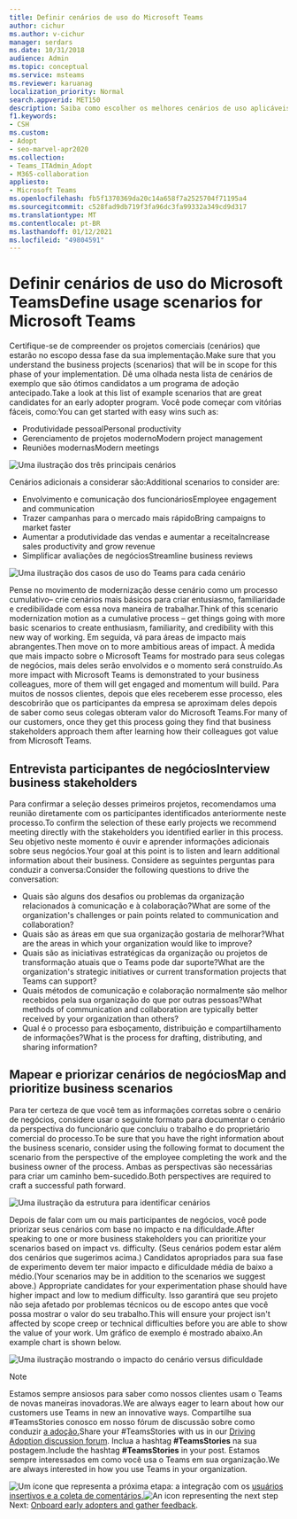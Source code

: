 ```yaml
---
title: Definir cenários de uso do Microsoft Teams
author: cichur
ms.author: v-cichur
manager: serdars
ms.date: 10/31/2018
audience: Admin
ms.topic: conceptual
ms.service: msteams
ms.reviewer: karuanag
localization_priority: Normal
search.appverid: MET150
description: Saiba como escolher os melhores cenários de uso aplicáveis para a fase de experimento da adoção do Teams.
f1.keywords:
- CSH
ms.custom:
- Adopt
- seo-marvel-apr2020
ms.collection:
- Teams_ITAdmin_Adopt
- M365-collaboration
appliesto:
- Microsoft Teams
ms.openlocfilehash: fb5f1370369da20c14a658f7a2525704f71195a4
ms.sourcegitcommit: c528fad9db719f3fa96dc3fa99332a349cd9d317
ms.translationtype: MT
ms.contentlocale: pt-BR
ms.lasthandoff: 01/12/2021
ms.locfileid: "49804591"
---
```

# <a name="define-usage-scenarios-for-microsoft-teams"></a><span data-ttu-id="d295e-103">Definir cenários de uso do Microsoft Teams</span><span class="sxs-lookup"><span data-stu-id="d295e-103">Define usage scenarios for Microsoft Teams</span></span>

<span data-ttu-id="d295e-104">Certifique-se de compreender os projetos comerciais (cenários) que estarão no escopo dessa fase da sua implementação.</span><span class="sxs-lookup"><span data-stu-id="d295e-104">Make sure that you understand the business projects (scenarios) that will be in scope for this phase of your implementation.</span></span> <span data-ttu-id="d295e-105">Dê uma olhada nesta lista de cenários de exemplo que são ótimos candidatos a um programa de adoção antecipado.</span><span class="sxs-lookup"><span data-stu-id="d295e-105">Take a look at this list of example scenarios that are great candidates for an early adopter program.</span></span> <span data-ttu-id="d295e-106">Você pode começar com vitórias fáceis, como:</span><span class="sxs-lookup"><span data-stu-id="d295e-106">You can get started with easy wins such as:</span></span>

- <span data-ttu-id="d295e-107">Produtividade pessoal</span><span class="sxs-lookup"><span data-stu-id="d295e-107">Personal productivity</span></span>
- <span data-ttu-id="d295e-108">Gerenciamento de projetos moderno</span><span class="sxs-lookup"><span data-stu-id="d295e-108">Modern project management</span></span>
- <span data-ttu-id="d295e-109">Reuniões modernas</span><span class="sxs-lookup"><span data-stu-id="d295e-109">Modern meetings</span></span>

![Uma ilustração dos três principais cenários](media/teams-adoption-modernizing-core-scenarios.png)

<span data-ttu-id="d295e-111">Cenários adicionais a considerar são:</span><span class="sxs-lookup"><span data-stu-id="d295e-111">Additional scenarios to consider are:</span></span>

- <span data-ttu-id="d295e-112">Envolvimento e comunicação dos funcionários</span><span class="sxs-lookup"><span data-stu-id="d295e-112">Employee engagement and communication</span></span>
- <span data-ttu-id="d295e-113">Trazer campanhas para o mercado mais rápido</span><span class="sxs-lookup"><span data-stu-id="d295e-113">Bring campaigns to market faster</span></span>
- <span data-ttu-id="d295e-114">Aumentar a produtividade das vendas e aumentar a receita</span><span class="sxs-lookup"><span data-stu-id="d295e-114">Increase sales productivity and grow revenue</span></span>
- <span data-ttu-id="d295e-115">Simplificar avaliações de negócios</span><span class="sxs-lookup"><span data-stu-id="d295e-115">Streamline business reviews</span></span>

![Uma ilustração dos casos de uso do Teams para cada cenário](media/teams-adoption-use-cases.png)

<span data-ttu-id="d295e-117">Pense no movimento de modernização desse cenário como um processo cumulativo– crie cenários mais básicos para criar entusiasmo, familiaridade e credibilidade com essa nova maneira de trabalhar.</span><span class="sxs-lookup"><span data-stu-id="d295e-117">Think of this scenario modernization motion as a cumulative process – get things going with more basic scenarios to create enthusiasm, familiarity, and credibility with this new way of working.</span></span> <span data-ttu-id="d295e-118">Em seguida, vá para áreas de impacto mais abrangentes.</span><span class="sxs-lookup"><span data-stu-id="d295e-118">Then move on to more ambitious areas of impact.</span></span> <span data-ttu-id="d295e-119">À medida que mais impacto sobre o Microsoft Teams for mostrado para seus colegas de negócios, mais deles serão envolvidos e o momento será construído.</span><span class="sxs-lookup"><span data-stu-id="d295e-119">As more impact with Microsoft Teams is demonstrated to your business colleagues, more of them will get engaged and momentum will build.</span></span> <span data-ttu-id="d295e-120">Para muitos de nossos clientes, depois que eles receberem esse processo, eles descobrirão que os participantes da empresa se aproximam deles depois de saber como seus colegas obteram valor do Microsoft Teams.</span><span class="sxs-lookup"><span data-stu-id="d295e-120">For many of our customers, once they get this process going they find that business stakeholders approach them after learning how their colleagues got value from Microsoft Teams.</span></span>

## <a name="interview-business-stakeholders"></a><span data-ttu-id="d295e-121">Entrevista participantes de negócios</span><span class="sxs-lookup"><span data-stu-id="d295e-121">Interview business stakeholders</span></span>

<span data-ttu-id="d295e-122">Para confirmar a seleção desses primeiros projetos, recomendamos uma reunião diretamente com os participantes identificados anteriormente neste processo.</span><span class="sxs-lookup"><span data-stu-id="d295e-122">To confirm the selection of these early projects we recommend meeting directly with the stakeholders you identified earlier in this process.</span></span> <span data-ttu-id="d295e-123">Seu objetivo neste momento é ouvir e aprender informações adicionais sobre seus negócios.</span><span class="sxs-lookup"><span data-stu-id="d295e-123">Your goal at this point is to listen and learn additional information about their business.</span></span> <span data-ttu-id="d295e-124">Considere as seguintes perguntas para conduzir a conversa:</span><span class="sxs-lookup"><span data-stu-id="d295e-124">Consider the following questions to drive the conversation:</span></span>

- <span data-ttu-id="d295e-125">Quais são alguns dos desafios ou problemas da organização relacionados à comunicação e à colaboração?</span><span class="sxs-lookup"><span data-stu-id="d295e-125">What are some of the organization's challenges or pain points related to communication and collaboration?</span></span>
- <span data-ttu-id="d295e-126">Quais são as áreas em que sua organização gostaria de melhorar?</span><span class="sxs-lookup"><span data-stu-id="d295e-126">What are the areas in which your organization would like to improve?</span></span>
- <span data-ttu-id="d295e-127">Quais são as iniciativas estratégicas da organização ou projetos de transformação atuais que o Teams pode dar suporte?</span><span class="sxs-lookup"><span data-stu-id="d295e-127">What are the organization's strategic initiatives or current transformation projects that Teams can support?</span></span>
- <span data-ttu-id="d295e-128">Quais métodos de comunicação e colaboração normalmente são melhor recebidos pela sua organização do que por outras pessoas?</span><span class="sxs-lookup"><span data-stu-id="d295e-128">What methods of communication and collaboration are typically better received by your organization than others?</span></span>
- <span data-ttu-id="d295e-129">Qual é o processo para esboçamento, distribuição e compartilhamento de informações?</span><span class="sxs-lookup"><span data-stu-id="d295e-129">What is the process for drafting, distributing, and sharing information?</span></span>

## <a name="map-and-prioritize-business-scenarios"></a><span data-ttu-id="d295e-130">Mapear e priorizar cenários de negócios</span><span class="sxs-lookup"><span data-stu-id="d295e-130">Map and prioritize business scenarios</span></span>

<span data-ttu-id="d295e-131">Para ter certeza de que você tem as informações corretas sobre o cenário de negócios, considere usar o seguinte formato para documentar o cenário da perspectiva do funcionário que concluiu o trabalho e do proprietário comercial do processo.</span><span class="sxs-lookup"><span data-stu-id="d295e-131">To be sure that you have the right information about the business scenario, consider using the following format to document the scenario from the perspective of the employee completing the work and the business owner of the process.</span></span> <span data-ttu-id="d295e-132">Ambas as perspectivas são necessárias para criar um caminho bem-sucedido.</span><span class="sxs-lookup"><span data-stu-id="d295e-132">Both perspectives are required to craft a successful path forward.</span></span>

![Uma ilustração da estrutura para identificar cenários](media/teams-adoption-identify-scenarios.png)

<span data-ttu-id="d295e-134">Depois de falar com um ou mais participantes de negócios, você pode priorizar seus cenários com base no impacto e na dificuldade.</span><span class="sxs-lookup"><span data-stu-id="d295e-134">After speaking to one or more business stakeholders you can prioritize your scenarios based on impact vs. difficulty.</span></span> <span data-ttu-id="d295e-135">(Seus cenários podem estar além dos cenários que sugerimos acima.) Candidatos apropriados para sua fase de experimento devem ter maior impacto e dificuldade média de baixo a médio.</span><span class="sxs-lookup"><span data-stu-id="d295e-135">(Your scenarios may be in addition to the scenarios we suggest above.) Appropriate candidates for your experimentation phase should have higher impact and low to medium difficulty.</span></span> <span data-ttu-id="d295e-136">Isso garantirá que seu projeto não seja afetado por problemas técnicos ou de escopo antes que você possa mostrar o valor do seu trabalho.</span><span class="sxs-lookup"><span data-stu-id="d295e-136">This will ensure your project isn't affected by scope creep or technical difficulties before you are able to show the value of your work.</span></span> <span data-ttu-id="d295e-137">Um gráfico de exemplo é mostrado abaixo.</span><span class="sxs-lookup"><span data-stu-id="d295e-137">An example chart is shown below.</span></span>

![Uma ilustração mostrando o impacto do cenário versus dificuldade](media/teams-adoption-impact-difficulty.png)

> [!Note]
> <span data-ttu-id="d295e-139">Estamos sempre ansiosos para saber como nossos clientes usam o Teams de novas maneiras inovadoras.</span><span class="sxs-lookup"><span data-stu-id="d295e-139">We are always eager to learn about how our customers use Teams in new an innovative ways.</span></span> <span data-ttu-id="d295e-140">Compartilhe sua #TeamsStories conosco em nosso fórum de discussão sobre como conduzir [a adoção.](https://techcommunity.microsoft.com/t5/driving-adoption/ct-p/DrivingAdoption)</span><span class="sxs-lookup"><span data-stu-id="d295e-140">Share your #TeamsStories with us in our [Driving Adoption discussion forum](https://techcommunity.microsoft.com/t5/driving-adoption/ct-p/DrivingAdoption).</span></span> <span data-ttu-id="d295e-141">Inclua a hashtag **#TeamsStories** na sua postagem.</span><span class="sxs-lookup"><span data-stu-id="d295e-141">Include the hashtag **#TeamsStories** in your post.</span></span> <span data-ttu-id="d295e-142">Estamos sempre interessados em como você usa o Teams em sua organização.</span><span class="sxs-lookup"><span data-stu-id="d295e-142">We are always interested in how you use Teams in your organization.</span></span>

<span data-ttu-id="d295e-143">![Um ícone que representa a próxima ](media/teams-adoption-next-icon.png) etapa: a integração com os [usuários insertivos e a coleta de comentários.](teams-adoption-onboard-early-adopters.md)</span><span class="sxs-lookup"><span data-stu-id="d295e-143">![An icon representing the next step](media/teams-adoption-next-icon.png) Next: [Onboard early adopters and gather feedback](teams-adoption-onboard-early-adopters.md).</span></span>

